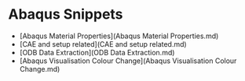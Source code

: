 # Abaqus Snippets

<link rel="stylesheet" href="styles.css">

- [Abaqus Material Properties](Abaqus Material Properties.md)
- [CAE and setup related](CAE and setup related.md)
- [ODB Data Extraction](ODB Data Extraction.md)
- [Abaqus Visualisation Colour Change](Abaqus Visualisation Colour Change.md)